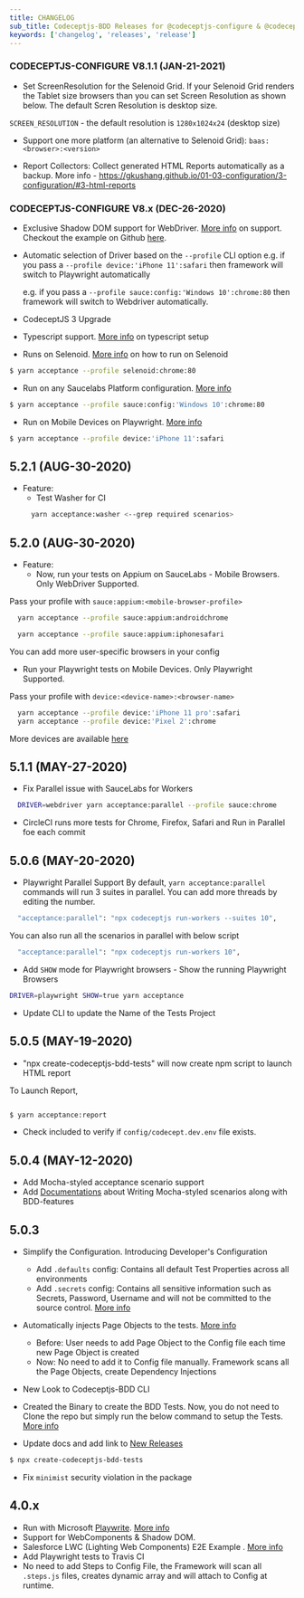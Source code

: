 ```yaml
---
title: CHANGELOG
sub_title: Codeceptjs-BDD Releases for @codeceptjs-configure & @codeceptjs-saucelabs
keywords: ['changelog', 'releases', 'release']
---
```


### CODECEPTJS-CONFIGURE V8.1.1 (JAN-21-2021)

- Set ScreenResolution for the Selenoid Grid. If your Selenoid Grid renders the Tablet size browsers than you can set Screen Resolution as shown below. The default Scren Resolution is desktop size.

`SCREEN_RESOLUTION` - the default resolution is `1280x1024x24` (desktop size)

- Support one more platform (an alternative to Selenoid Grid): `baas:<browser>:<version>`

- Report Collectors: Collect generated HTML Reports automatically as a backup. More info - https://gkushang.github.io/01-03-configuration/3-configuration/#3-html-reports

### CODECEPTJS-CONFIGURE V8.x (DEC-26-2020)

- Exclusive Shadow DOM support for WebDriver. [More info](/03-03-webcomponents/1-webcomponents-playwright-webdriver-example/) on support. Checkout the example on Github [here](https://github.com/salesforce/codeceptjs-bdd/tree/develop/examples/webcomponents-playwright-webdriver-example).

- Automatic selection of Driver based on the `--profile` CLI option
  e.g. if you pass a `--profile device:'iPhone 11':safari` then framework will switch to Playwright automatically

  e.g. if you pass a `--profile sauce:config:'Windows 10':chrome:80` then framework will switch to Webdriver automatically.

- CodeceptJS 3 Upgrade
- Typescript support. [More info](https://codecept.io/typescript/#typescript) on typescript setup
- Runs on Selenoid. [More info](http://gkushang.github.io/03-02-run-on-selenoid/3-run-on-selenoid/) on how to run on Selenoid

```bash
$ yarn acceptance --profile selenoid:chrome:80
```

- Run on any Saucelabs Platform configuration. [More info](http://gkushang.github.io/03-02-run-on-saucelabs/3-run-on-saucelabs/)

```bash
$ yarn acceptance --profile sauce:config:'Windows 10':chrome:80
```

- Run on Mobile Devices on Playwright. [More info](http://gkushang.github.io/03-03-playwright/1-run-with-playwright/)

```bash
$ yarn acceptance --profile device:'iPhone 11':safari
```

## 5.2.1 (AUG-30-2020)

- Feature:
  - Test Washer for CI
  ```bash
    yarn acceptance:washer <--grep required scenarios>
  ```

## 5.2.0 (AUG-30-2020)

- Feature:
  - Now, run your tests on Appium on SauceLabs - Mobile Browsers. Only WebDriver Supported.

Pass your profile with `sauce:appium:<mobile-browser-profile>`

```bash
  yarn acceptance --profile sauce:appium:androidchrome

  yarn acceptance --profile sauce:appium:iphonesafari
```

You can add more user-specific browsers in your config

- Run your Playwright tests on Mobile Devices. Only Playwright Supported.

Pass your profile with `device:<device-name>:<browser-name>`

```bash
  yarn acceptance --profile device:'iPhone 11 pro':safari
  yarn acceptance --profile device:'Pixel 2':chrome
```

More devices are available [here](https://github.com/microsoft/playwright/blob/master/src/server/deviceDescriptors.ts)

## 5.1.1 (MAY-27-2020)

- Fix Parallel issue with SauceLabs for Workers

```bash
  DRIVER=webdriver yarn acceptance:parallel --profile sauce:chrome
```

- CircleCI runs more tests for Chrome, Firefox, Safari and Run in Parallel foe each commit

## 5.0.6 (MAY-20-2020)

- Playwright Parallel Support
  By default, `yarn acceptance:parallel` commands will run 3 suites in parallel. You can add more threads by editing the number.

```bash
  "acceptance:parallel": "npx codeceptjs run-workers --suites 10",
```

You can also run all the scenarios in parallel with below script

```bash
  "acceptance:parallel": "npx codeceptjs run-workers 10",
```

- Add `SHOW` mode for Playwright browsers - Show the running Playwright Browsers

```bash
DRIVER=playwright SHOW=true yarn acceptance
```

- Update CLI to update the Name of the Tests Project

## 5.0.5 (MAY-19-2020)

- "npx create-codeceptjs-bdd-tests" will now create npm script to launch HTML report

To Launch Report,

```bash

$ yarn acceptance:report

```

- Check included to verify if `config/codecept.dev.env` file exists.

## 5.0.4 (MAY-12-2020)

- Add Mocha-styled acceptance scenario support
- Add [Documentations](https://gkushang.github.io/03-mocha-styled/1-mocha-style/) about Writing Mocha-styled scenarios along with BDD-features

## 5.0.3

- Simplify the Configuration. Introducing Developer's Configuration
  - Add `.defaults` config: Contains all default Test Properties across all environments
  - Add `.secrets` config: Contains all sensitive information such as Secrets, Password, Username and will not be committed to the source control. [More info](http://localhost:8981/04-configurations/1-env-variables/)
- Automatically injects Page Objects to the tests. [More info](http://localhost:8981/05-page-objects/3-naming-conventions/)

  - Before: User needs to add Page Object to the Config file each time new Page Object is created
  - Now: No need to add it to Config file manually. Framework scans all the Page Objects, create Dependency Injections

- New Look to Codeceptjs-BDD CLI
- Created the Binary to create the BDD Tests. Now, you do not need to Clone the repo but simply run the below command to setup the Tests. [More info](https://gkushang.github.io/01-01-getting-started/1-quick-start/)
- Update docs and add link to [New Releases](/CHANGELOG/)

```bash
$ npx create-codeceptjs-bdd-tests
```

- Fix `minimist` security violation in the package

## 4.0.x

- Run with Microsoft [Playwrite](https://github.com/microsoft/playwright). [More info](https://gkushang.github.io/06-execution/6-run-with-playright/)
- Support for WebComponents & Shadow DOM.
- Salesforce LWC (Lighting Web Components) E2E Example . [More info](https://gkushang.github.io/08-salesforce-lwc/1-salesforce-lighting-web-components/)
- Add Playwright tests to Travis CI
- No need to add Steps to Config File, the Framework will scan all `.steps.js` files, creates dynamic array and will attach to Config at runtime.
